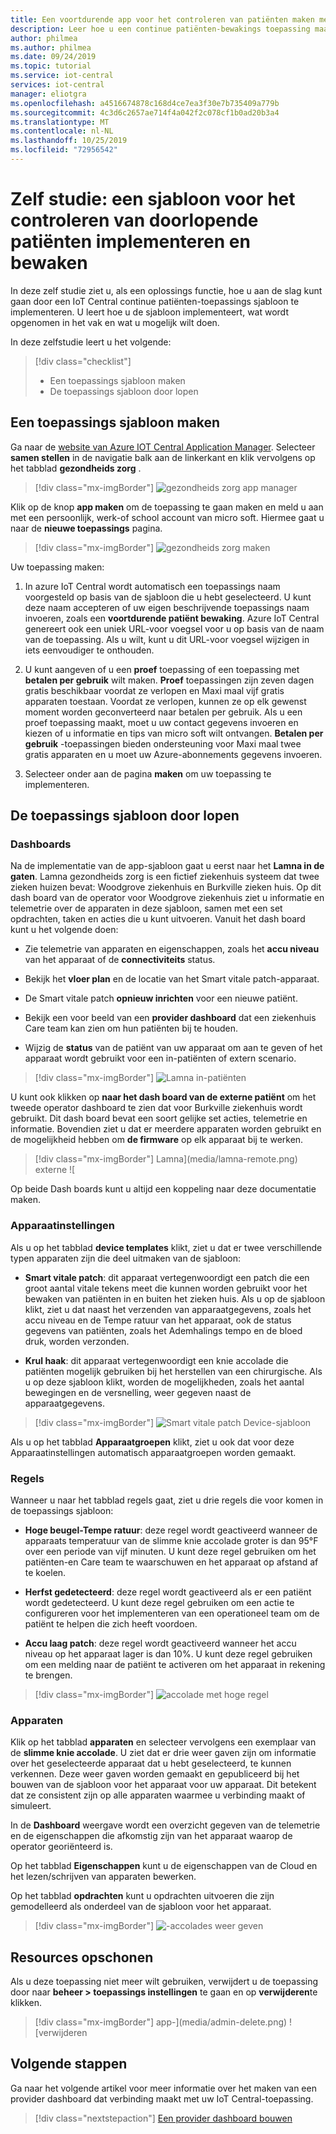 ```yaml
---
title: Een voortdurende app voor het controleren van patiënten maken met Azure IoT Central | Microsoft Docs
description: Leer hoe u een continue patiënten-bewakings toepassing maakt met behulp van Azure IoT Central-toepassings sjablonen.
author: philmea
ms.author: philmea
ms.date: 09/24/2019
ms.topic: tutorial
ms.service: iot-central
services: iot-central
manager: eliotgra
ms.openlocfilehash: a4516674878c168d4ce7ea3f30e7b735409a779b
ms.sourcegitcommit: 4c3d6c2657ae714f4a042f2c078cf1b0ad20b3a4
ms.translationtype: MT
ms.contentlocale: nl-NL
ms.lasthandoff: 10/25/2019
ms.locfileid: "72956542"
---
```

# <a name="tutorial-deploy-and-walkthrough-a-continuous-patient-monitoring-app-template"></a>Zelf studie: een sjabloon voor het controleren van doorlopende patiënten implementeren en bewaken

In deze zelf studie ziet u, als een oplossings functie, hoe u aan de slag kunt gaan door een IoT Central continue patiënten-toepassings sjabloon te implementeren. U leert hoe u de sjabloon implementeert, wat wordt opgenomen in het vak en wat u mogelijk wilt doen.

In deze zelfstudie leert u het volgende:

> [!div class="checklist"]
> * Een toepassings sjabloon maken
> * De toepassings sjabloon door lopen

## <a name="create-an-application-template"></a>Een toepassings sjabloon maken

Ga naar de [website van Azure IOT Central Application Manager](https://apps.azureiotcentral.com/). Selecteer **samen stellen** in de navigatie balk aan de linkerkant en klik vervolgens op het tabblad **gezondheids zorg** . 

>[!div class="mx-imgBorder"] 
>![gezondheids zorg](media/app-manager-health.png) app manager

Klik op de knop **app maken** om de toepassing te gaan maken en meld u aan met een persoonlijk, werk-of school account van micro soft. Hiermee gaat u naar de **nieuwe toepassings** pagina.

>[!div class="mx-imgBorder"] 
>![gezondheids zorg](media/app-manager-health-create.png) maken

Uw toepassing maken:

1. In azure IoT Central wordt automatisch een toepassings naam voorgesteld op basis van de sjabloon die u hebt geselecteerd. U kunt deze naam accepteren of uw eigen beschrijvende toepassings naam invoeren, zoals een **voortdurende patiënt bewaking**. Azure IoT Central genereert ook een uniek URL-voor voegsel voor u op basis van de naam van de toepassing. Als u wilt, kunt u dit URL-voor voegsel wijzigen in iets eenvoudiger te onthouden.

2. U kunt aangeven of u een **proef** toepassing of een toepassing met **betalen per gebruik** wilt maken. **Proef** toepassingen zijn zeven dagen gratis beschikbaar voordat ze verlopen en Maxi maal vijf gratis apparaten toestaan. Voordat ze verlopen, kunnen ze op elk gewenst moment worden geconverteerd naar betalen per gebruik. Als u een proef toepassing maakt, moet u uw contact gegevens invoeren en kiezen of u informatie en tips van micro soft wilt ontvangen. **Betalen per gebruik** -toepassingen bieden ondersteuning voor Maxi maal twee gratis apparaten en u moet uw Azure-abonnements gegevens invoeren.

3. Selecteer onder aan de pagina **maken** om uw toepassing te implementeren.

## <a name="walk-through-the-application-template"></a>De toepassings sjabloon door lopen

### <a name="dashboards"></a>Dashboards

Na de implementatie van de app-sjabloon gaat u eerst naar het **Lamna in de gaten**. Lamna gezondheids zorg is een fictief ziekenhuis systeem dat twee zieken huizen bevat: Woodgrove ziekenhuis en Burkville zieken huis. Op dit dash board van de operator voor Woodgrove ziekenhuis ziet u informatie en telemetrie over de apparaten in deze sjabloon, samen met een set opdrachten, taken en acties die u kunt uitvoeren. Vanuit het dash board kunt u het volgende doen:

* Zie telemetrie van apparaten en eigenschappen, zoals het **accu niveau** van het apparaat of de **connectiviteits** status.

* Bekijk het **vloer plan** en de locatie van het Smart vitale patch-apparaat.

* De Smart vitale patch **opnieuw inrichten** voor een nieuwe patiënt.

* Bekijk een voor beeld van een **provider dashboard** dat een ziekenhuis Care team kan zien om hun patiënten bij te houden.

* Wijzig de **status** van de patiënt van uw apparaat om aan te geven of het apparaat wordt gebruikt voor een in-patiënten of extern scenario.

>[!div class="mx-imgBorder"] 
>![Lamna in-patiënten](media/lamna-in-patient.png)

U kunt ook klikken op **naar het dash board van de externe patiënt** om het tweede operator dashboard te zien dat voor Burkville ziekenhuis wordt gebruikt. Dit dash board bevat een soort gelijke set acties, telemetrie en informatie. Bovendien ziet u dat er meerdere apparaten worden gebruikt en de mogelijkheid hebben om **de firmware** op elk apparaat bij te werken.

>[!div class="mx-imgBorder"] 
>Lamna](media/lamna-remote.png) externe ![

Op beide Dash boards kunt u altijd een koppeling naar deze documentatie maken.

### <a name="device-templates"></a>Apparaatinstellingen

Als u op het tabblad **device templates** klikt, ziet u dat er twee verschillende typen apparaten zijn die deel uitmaken van de sjabloon:

* **Smart vitale patch**: dit apparaat vertegenwoordigt een patch die een groot aantal vitale tekens meet die kunnen worden gebruikt voor het bewaken van patiënten in en buiten het zieken huis. Als u op de sjabloon klikt, ziet u dat naast het verzenden van apparaatgegevens, zoals het accu niveau en de Tempe ratuur van het apparaat, ook de status gegevens van patiënten, zoals het Ademhalings tempo en de bloed druk, worden verzonden.

* **Krul haak**: dit apparaat vertegenwoordigt een knie accolade die patiënten mogelijk gebruiken bij het herstellen van een chirurgische. Als u op deze sjabloon klikt, worden de mogelijkheden, zoals het aantal bewegingen en de versnelling, weer gegeven naast de apparaatgegevens.

>[!div class="mx-imgBorder"] 
>![Smart vitale patch Device-sjabloon](media/smart-vitals-device-template.png)

Als u op het tabblad **Apparaatgroepen** klikt, ziet u ook dat voor deze Apparaatinstellingen automatisch apparaatgroepen worden gemaakt.

### <a name="rules"></a>Regels

Wanneer u naar het tabblad regels gaat, ziet u drie regels die voor komen in de toepassings sjabloon:

* **Hoge beugel-Tempe ratuur**: deze regel wordt geactiveerd wanneer de apparaats temperatuur van de slimme knie accolade groter is dan 95&deg;F over een periode van vijf minuten. U kunt deze regel gebruiken om het patiënten-en Care team te waarschuwen en het apparaat op afstand af te koelen.

* **Herfst gedetecteerd**: deze regel wordt geactiveerd als er een patiënt wordt gedetecteerd. U kunt deze regel gebruiken om een actie te configureren voor het implementeren van een operationeel team om de patiënt te helpen die zich heeft voordoen.

* **Accu laag patch**: deze regel wordt geactiveerd wanneer het accu niveau op het apparaat lager is dan 10%. U kunt deze regel gebruiken om een melding naar de patiënt te activeren om het apparaat in rekening te brengen.

>[!div class="mx-imgBorder"] 
>![accolade met hoge regel](media/brace-temp-rule.png)

### <a name="devices"></a>Apparaten

Klik op het tabblad **apparaten** en selecteer vervolgens een exemplaar van de **slimme knie accolade**. U ziet dat er drie weer gaven zijn om informatie over het geselecteerde apparaat dat u hebt geselecteerd, te kunnen verkennen. Deze weer gaven worden gemaakt en gepubliceerd bij het bouwen van de sjabloon voor het apparaat voor uw apparaat. Dit betekent dat ze consistent zijn op alle apparaten waarmee u verbinding maakt of simuleert.

In de **Dashboard** weergave wordt een overzicht gegeven van de telemetrie en de eigenschappen die afkomstig zijn van het apparaat waarop de operator georiënteerd is.

Op het tabblad **Eigenschappen** kunt u de eigenschappen van de Cloud en het lezen/schrijven van apparaten bewerken.

Op het tabblad **opdrachten** kunt u opdrachten uitvoeren die zijn gemodelleerd als onderdeel van de sjabloon voor het apparaat.

>[!div class="mx-imgBorder"] 
>![-accolades weer geven](media/knee-brace-dashboard.png)

## <a name="clean-up-resources"></a>Resources opschonen

Als u deze toepassing niet meer wilt gebruiken, verwijdert u de toepassing door naar **beheer > toepassings instellingen** te gaan en op **verwijderen**te klikken.

>[!div class="mx-imgBorder"] 
>app-](media/admin-delete.png) ![verwijderen

## <a name="next-steps"></a>Volgende stappen

Ga naar het volgende artikel voor meer informatie over het maken van een provider dashboard dat verbinding maakt met uw IoT Central-toepassing.

> [!div class="nextstepaction"]
> [Een provider dashboard bouwen](howto-health-data-triage.md)